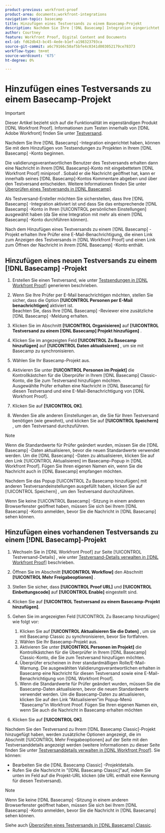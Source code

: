 ```yaml
---
product-previous: workfront-proof
product-area: documents;workfront-integrations
navigation-topic: basecamp
title: Hinzufügen eines Testversands zu einem Basecamp-Projekt
description: Nachdem Sie Ihre [!DNL Basecamp] Integration eingerichtet haben, können Sie mit dem Hinzufügen von Testsendungen zu Projekten in Ihrem [!DNL Basecamp] Konto beginnen.
author: Courtney
feature: Workfront Proof, Digital Content and Documents
exl-id: fd62db43-bc45-4ede-b1ef-a198323793ca
source-git-commit: a6c79166c50af5bfe4c0341d003052179ce78373
workflow-type: tm+mt
source-wordcount: '675'
ht-degree: 0%

---
```


# Hinzufügen eines Testversands zu einem Basecamp-Projekt

>[!IMPORTANT]
>
>Dieser Artikel bezieht sich auf die Funktionalität im eigenständigen Produkt [!DNL Workfront Proof]. Informationen zum Testen innerhalb von [!DNL Adobe Workfront] finden Sie unter [Testversand](../../../review-and-approve-work/proofing/proofing.md).

Nachdem Sie Ihre [!DNL Basecamp] -Integration eingerichtet haben, können Sie mit dem Hinzufügen von Testsendungen zu Projekten in Ihrem [!DNL Basecamp] -Konto beginnen.

Die validierungsverantwortlichen Benutzer des Testversands erhalten dann eine Nachricht in ihrem [!DNL Basecamp]-Konto mit eingebettetem [!DNL Workfront Proof] miniproof . Sobald er die Nachricht geöffnet hat, kann er innerhalb seines [!DNL Basecamp]-Kontos Kommentare abgeben und über den Testversand entscheiden. Weitere Informationen finden Sie unter [Überprüfen eines Testversands in  [!DNL Basecamp]](../../../workfront-proof/wp-integrations/basecamp/review-proof-basecamp.md).

Als Testversand-Ersteller möchten Sie sicherstellen, dass Ihre [!DNL Basecamp] -Integration aktiviert ist und dass Sie das entsprechende [!DNL Basecamp] -Konto in Ihren [!UICONTROL persönlichen Einstellungen] ausgewählt haben (da Sie eine Integration mit mehr als einem [!DNL Basecamp] -Konto durchführen können).

Nach dem Hinzufügen eines Testversands zu einem [!DNL Basecamp] -Projekt erhalten Ihre Prüfer eine E-Mail-Benachrichtigung, die einen Link zum Anzeigen des Testversands in [!DNL Workfront Proof] und einen Link zum Öffnen der Nachricht in ihrem [!DNL Basecamp] -Konto enthält.

## Hinzufügen eines neuen Testversands zu einem [!DNL Basecamp] -Projekt

1. Erstellen Sie einen Testversand, wie unter [Testsendungen in  [!DNL Workfront Proof]](../../../workfront-proof/wp-work-proofsfiles/create-proofs-and-files/generate-proofs.md) generieren beschrieben.
1. Wenn Sie Ihre Prüfer per E-Mail benachrichtigen möchten, stellen Sie sicher, dass die Option **[!UICONTROL Personen per E-Mail benachrichtigen]** aktiviert ist.\
   Beachten Sie, dass Ihre [!DNL Basecamp] -Reviewer eine zusätzliche [!DNL Basecamp] -Meldung erhalten.

1. Klicken Sie im Abschnitt **[!UICONTROL Organisieren]** auf **[!UICONTROL Testversand zu einem [!DNL Basecamp] Projekt hinzufügen]** .

1. Klicken Sie im angezeigten Feld **[!UICONTROL Zu Basecamp hinzufügen]** auf **[!UICONTROL Daten aktualisieren]** , um sie mit Basecamp zu synchronisieren.

1. Wählen Sie Ihr Basecamp-Projekt aus.
1. Aktivieren Sie unter **[!UICONTROL Personen im Projekt]** die Kontrollkästchen für die Überprüfer in Ihrem [!DNL Basecamp] Classic-Konto, die Sie zum Testversand hinzufügen möchten.\
   Ausgewählte Prüfer erhalten eine Nachricht in [!DNL Basecamp] für diesen Testversand und eine E-Mail-Benachrichtigung von [!DNL Workfront Proof].

1. Klicken Sie auf **[!UICONTROL OK]**.
1. Wenden Sie alle anderen Einstellungen an, die Sie für Ihren Testversand benötigen (wie gewohnt), und klicken Sie auf **[!UICONTROL Speichern]** , um den Testversand durchzuführen.

>[!NOTE]
>
>Wenn die Standardwerte für Prüfer geändert wurden, müssen Sie die [!DNL Basecamp] -Daten aktualisieren, bevor die neuen Standardwerte verwendet werden. Um die [!DNL Basecamp] -Daten zu aktualisieren, klicken Sie auf den Link [!UICONTROL Aktualisieren] im Basecamp-Popup in [!DNL Workfront Proof]. Fügen Sie Ihren eigenen Namen ein, wenn Sie die Nachricht auch in [!DNL Basecamp] empfangen möchten.
>
>Nachdem Sie das Popup [!UICONTROL Zu Basecamp hinzufügen] mit anderen Testversandeinstellungen ausgefüllt haben, klicken Sie auf [!UICONTROL Speichern] , um den Testversand durchzuführen.
>
>Wenn Sie keine [!UICONTROL Basecamp] -Sitzung in einem anderen Browserfenster geöffnet haben, müssen Sie sich bei Ihrem [!DNL Basecamp] -Konto anmelden, bevor Sie die Nachricht in [!DNL Basecamp] sehen können.

## Hinzufügen eines vorhandenen Testversands zu einem [!DNL Basecamp]-Projekt

1. Wechseln Sie in [!DNL Workfront Proof] zur Seite [!UICONTROL Testversand-Details] , wie unter [Testversand-Details verwalten in [!DNL Workfront Proof]](../../../workfront-proof/wp-work-proofsfiles/manage-your-work/manage-proof-details.md) beschrieben.
1. Öffnen Sie im Abschnitt **[!UICONTROL Workflow]** den Abschnitt **[!UICONTROL Mehr Freigabeoptionen]** .

1. Stellen Sie sicher, dass **[!UICONTROL Proof URL]** und **[!UICONTROL Einbettungscode]** auf **[!UICONTROL Enable]** eingestellt sind.

1. Klicken Sie auf **[!UICONTROL Testversand zu einem Basecamp-Projekt hinzufügen]**.
1. Gehen Sie im angezeigten Feld [!UICONTROL Zu Basecamp hinzufügen] wie folgt vor:

   1. Klicken Sie auf **[!UICONTROL Aktualisieren Sie die Daten]** , um sie mit Basecamp Classic zu synchronisieren, bevor Sie fortfahren.
   1. Wählen Sie Ihr Basecamp-Projekt aus.
   1. Aktivieren Sie unter **[!UICONTROL Personen im Projekt]** die Kontrollkästchen für die Überprüfer in Ihrem [!DNL Basecamp] Classic-Konto, die Sie zum Testversand hinzufügen möchten.
   1. Überprüfer erscheinen in ihrer standardmäßigen Rolle/E-Mail-Warnung. Die ausgewählten Validierungsverantwortlichen erhalten in Basecamp eine Nachricht für diesen Testversand sowie eine E-Mail-Benachrichtigung von [!DNL Workfront Proof].
   1. Wenn die Standardwerte für Prüfer geändert wurden, müssen Sie die Basecamp-Daten aktualisieren, bevor die neuen Standardwerte verwendet werden. Um die Basecamp-Daten zu aktualisieren, klicken Sie auf den Link &quot;Aktualisieren&quot;im Popup-Menü &quot;Basecamp&quot;in Workfront Proof. Fügen Sie Ihren eigenen Namen ein, wenn Sie auch die Nachricht in Basecamp erhalten möchten

1. Klicken Sie auf **[!UICONTROL OK]**.

Nachdem Sie den Testversand zu Ihrem [!DNL Basecamp Classic]-Projekt hinzugefügt haben, werden zusätzliche Optionen angezeigt, die im Abschnitt [!UICONTROL Mehr Freigabeoptionen] auf der Seite mit den Testversanddetails angezeigt werden (weitere Informationen zu dieser Seite finden Sie unter [Testversanddetails verwalten in [!DNL Workfront Proof]](../../../workfront-proof/wp-work-proofsfiles/manage-your-work/manage-proof-details.md). Sie können:

* Bearbeiten Sie die [!DNL Basecamp Classic] -Projektdetails.
* Rufen Sie die Nachricht in &quot;[!DNL Basecamp Classic]&quot;auf, indem Sie unten im Feld auf die Projekt-URL klicken (die URL enthält eine Kennung für diesen Testversand).

>[!NOTE]
>
>Wenn Sie keine [!DNL Basecamp] -Sitzung in einem anderen Browserfenster geöffnet haben, müssen Sie sich bei Ihrem [!DNL Basecamp] -Konto anmelden, bevor Sie die Nachricht in [!DNL Basecamp] sehen können.

Siehe auch [Überprüfen eines Testversands in  [!DNL Basecamp] Classic](../../../workfront-proof/wp-integrations/basecamp-classic/review-proof-basecamp-classic.md).
